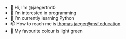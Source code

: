 - 👋 Hi, I’m @jaegertm10
- 👀 I’m interested in programming
- 🌱 I’m currently learning Python
- 📫 How to reach me is thomas.jaeger@msf.education
- 🎨 My favourite colour is light green

<!---
jaegertm10/jaegertm10 is a ✨ special ✨ repository because its `README.md` (this file) appears on your GitHub profile.
You can click the Preview link to take a look at your changes.
--->
